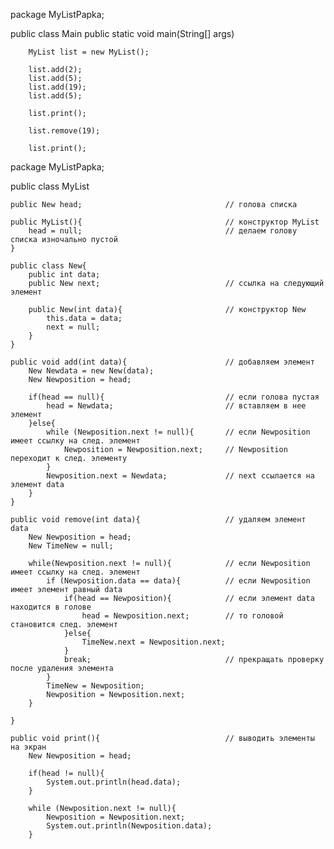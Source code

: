 package MyListPapka;

public class Main
    public static void main(String[] args) 

        MyList list = new MyList();

        list.add(2);
        list.add(5);
        list.add(19);
        list.add(5);

        list.print();

        list.remove(19);

        list.print();
    



package MyListPapka;

public class MyList 

    public New head;                                // голова списка

    public MyList(){                                // конструктор MyList
        head = null;                                // делаем голову списка изночально пустой
    }

    public class New{
        public int data;
        public New next;                            // ссылка на следующий элемент

        public New(int data){                       // конструктор New
            this.data = data;
            next = null;
        }
    }

    public void add(int data){                      // добавляем элемент
        New Newdata = new New(data);
        New Newposition = head;

        if(head == null){                           // если голова пустая
            head = Newdata;                         // вставляем в нее элемент
        }else{
            while (Newposition.next != null){       // если Newposition имеет ссылку на след. элемент
                Newposition = Newposition.next;     // Newposition переходит к след. элементу
            }
            Newposition.next = Newdata;             // next ссылается на элемент data
        }
    }

    public void remove(int data){                   // удаляем элемент data
        New Newposition = head;
        New TimeNew = null;

        while(Newposition.next != null){            // если Newposition имеет ссылку на след. элемент
            if (Newposition.data == data){          // если Newposition имеет элемент равный data
                if(head == Newposition){            // если элемент data находится в голове
                    head = Newposition.next;        // то головой становится след. элемент
                }else{
                    TimeNew.next = Newposition.next;
                }
                break;                              // прекращать проверку после удаления элемента
            }
            TimeNew = Newposition;
            Newposition = Newposition.next;
        }

    }

    public void print(){                            // выводить элементы на экран
        New Newposition = head;

        if(head != null){
            System.out.println(head.data);
        }

        while (Newposition.next != null){
            Newposition = Newposition.next;
            System.out.println(Newposition.data);
        }
    

